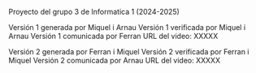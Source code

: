 Proyecto del grupo 3 de Informatica 1 (2024-2025)

Versión 1 generada por Miquel i Arnau
Versión 1 verificada por Miquel i Arnau
Versión 1 comunicada por Ferran
URL del video: XXXXX


Versión 2 generada por Ferran i Miquel
Versión 2 verificada por Ferran i Miquel
Versión 2 comunicada por Arnau
URL del video: XXXXX
